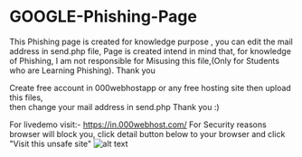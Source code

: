 # GOOGLE-Phishing-Page
This Phishing page is created for knowledge purpose , you can edit the mail address in send.php file, 
Page is created intend in mind that, for knowledge of Phishing,
I am not responsible for Misusing this file,(Only for Students who are Learning Phishing).
Thank you
         
  
 Create free account in 000webhostapp or any free hosting site then upload this files,  
 then change your mail address in send.php
 Thank you :)
 
For livedemo visit:- https://in.000webhost.com/
For Security reasons browser will block you, click detail button below to your browser and click "Visit this unsafe site"
![alt text](https://github.com/sonulodha/phishing/blob/master/phishing-page.JPG)
